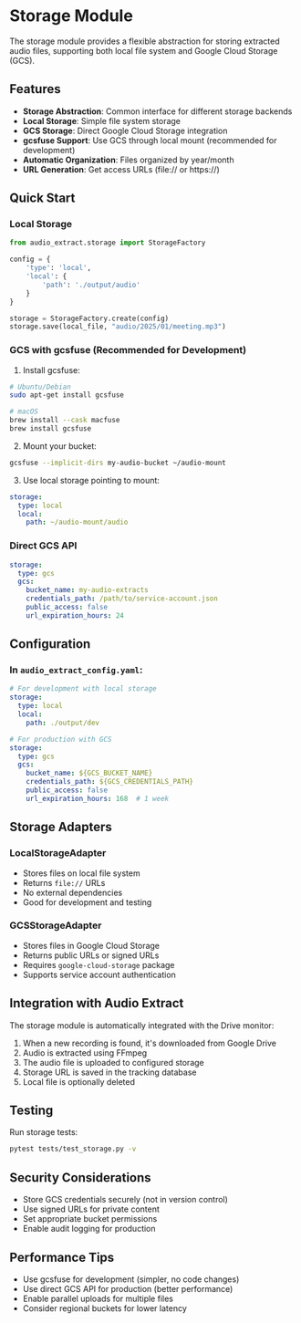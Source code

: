 # Storage Module

The storage module provides a flexible abstraction for storing extracted audio files, supporting both local file system and Google Cloud Storage (GCS).

## Features

- **Storage Abstraction**: Common interface for different storage backends
- **Local Storage**: Simple file system storage
- **GCS Storage**: Direct Google Cloud Storage integration
- **gcsfuse Support**: Use GCS through local mount (recommended for development)
- **Automatic Organization**: Files organized by year/month
- **URL Generation**: Get access URLs (file:// or https://)

## Quick Start

### Local Storage

```python
from audio_extract.storage import StorageFactory

config = {
    'type': 'local',
    'local': {
        'path': './output/audio'
    }
}

storage = StorageFactory.create(config)
storage.save(local_file, "audio/2025/01/meeting.mp3")
```

### GCS with gcsfuse (Recommended for Development)

1. Install gcsfuse:
```bash
# Ubuntu/Debian
sudo apt-get install gcsfuse

# macOS
brew install --cask macfuse
brew install gcsfuse
```

2. Mount your bucket:
```bash
gcsfuse --implicit-dirs my-audio-bucket ~/audio-mount
```

3. Use local storage pointing to mount:
```yaml
storage:
  type: local
  local:
    path: ~/audio-mount/audio
```

### Direct GCS API

```yaml
storage:
  type: gcs
  gcs:
    bucket_name: my-audio-extracts
    credentials_path: /path/to/service-account.json
    public_access: false
    url_expiration_hours: 24
```

## Configuration

### In `audio_extract_config.yaml`:

```yaml
# For development with local storage
storage:
  type: local
  local:
    path: ./output/dev

# For production with GCS
storage:
  type: gcs
  gcs:
    bucket_name: ${GCS_BUCKET_NAME}
    credentials_path: ${GCS_CREDENTIALS_PATH}
    public_access: false
    url_expiration_hours: 168  # 1 week
```

## Storage Adapters

### LocalStorageAdapter

- Stores files on local file system
- Returns `file://` URLs
- No external dependencies
- Good for development and testing

### GCSStorageAdapter

- Stores files in Google Cloud Storage
- Returns public URLs or signed URLs
- Requires `google-cloud-storage` package
- Supports service account authentication

## Integration with Audio Extract

The storage module is automatically integrated with the Drive monitor:

1. When a new recording is found, it's downloaded from Google Drive
2. Audio is extracted using FFmpeg
3. The audio file is uploaded to configured storage
4. Storage URL is saved in the tracking database
5. Local file is optionally deleted

## Testing

Run storage tests:
```bash
pytest tests/test_storage.py -v
```

## Security Considerations

- Store GCS credentials securely (not in version control)
- Use signed URLs for private content
- Set appropriate bucket permissions
- Enable audit logging for production

## Performance Tips

- Use gcsfuse for development (simpler, no code changes)
- Use direct GCS API for production (better performance)
- Enable parallel uploads for multiple files
- Consider regional buckets for lower latency